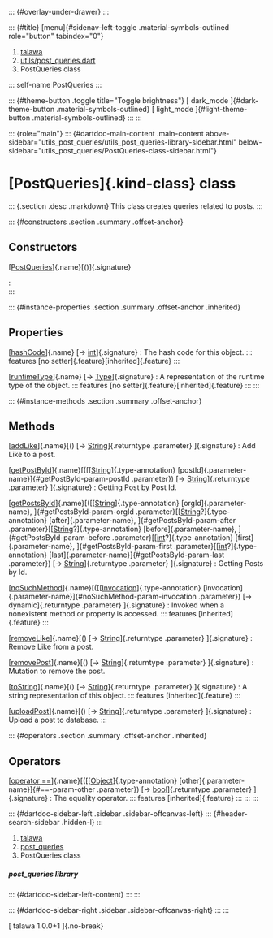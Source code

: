 ::: {#overlay-under-drawer}
:::

::: {#title}
[menu]{#sidenav-left-toggle .material-symbols-outlined role="button"
tabindex="0"}

1.  [talawa](../index.html)
2.  [utils/post_queries.dart](../utils_post_queries/)
3.  PostQueries class

::: self-name
PostQueries
:::

::: {#theme-button .toggle title="Toggle brightness"}
[ dark_mode ]{#dark-theme-button .material-symbols-outlined} [
light_mode ]{#light-theme-button .material-symbols-outlined}
:::
:::

::: {role="main"}
::: {#dartdoc-main-content .main-content above-sidebar="utils_post_queries/utils_post_queries-library-sidebar.html" below-sidebar="utils_post_queries/PostQueries-class-sidebar.html"}
<div>

# [PostQueries]{.kind-class} class

</div>

::: {.section .desc .markdown}
This class creates queries related to posts.
:::

::: {#constructors .section .summary .offset-anchor}
## Constructors

[[PostQueries](../utils_post_queries/PostQueries/PostQueries.html)]{.name}[()]{.signature}

:   
:::

::: {#instance-properties .section .summary .offset-anchor .inherited}
## Properties

[[hashCode](https://api.flutter.dev/flutter/dart-core/Object/hashCode.html)]{.name} [→ [int](https://api.flutter.dev/flutter/dart-core/int-class.html)]{.signature}
:   The hash code for this object.
    ::: features
    [no setter]{.feature}[inherited]{.feature}
    :::

[[runtimeType](https://api.flutter.dev/flutter/dart-core/Object/runtimeType.html)]{.name} [→ [Type](https://api.flutter.dev/flutter/dart-core/Type-class.html)]{.signature}
:   A representation of the runtime type of the object.
    ::: features
    [no setter]{.feature}[inherited]{.feature}
    :::
:::

::: {#instance-methods .section .summary .offset-anchor}
## Methods

[[addLike](../utils_post_queries/PostQueries/addLike.html)]{.name}[() [→ [String](https://api.flutter.dev/flutter/dart-core/String-class.html)]{.returntype .parameter} ]{.signature}
:   Add Like to a post.

[[getPostById](../utils_post_queries/PostQueries/getPostById.html)]{.name}[([[[String](https://api.flutter.dev/flutter/dart-core/String-class.html)]{.type-annotation} [postId]{.parameter-name}]{#getPostById-param-postId .parameter}) [→ [String](https://api.flutter.dev/flutter/dart-core/String-class.html)]{.returntype .parameter} ]{.signature}
:   Getting Post by Post Id.

[[getPostsById](../utils_post_queries/PostQueries/getPostsById.html)]{.name}[([[[String](https://api.flutter.dev/flutter/dart-core/String-class.html)]{.type-annotation} [orgId]{.parameter-name}, ]{#getPostsById-param-orgId .parameter}[[[String](https://api.flutter.dev/flutter/dart-core/String-class.html)?]{.type-annotation} [after]{.parameter-name}, ]{#getPostsById-param-after .parameter}[[[String](https://api.flutter.dev/flutter/dart-core/String-class.html)?]{.type-annotation} [before]{.parameter-name}, ]{#getPostsById-param-before .parameter}[[[int](https://api.flutter.dev/flutter/dart-core/int-class.html)?]{.type-annotation} [first]{.parameter-name}, ]{#getPostsById-param-first .parameter}[[[int](https://api.flutter.dev/flutter/dart-core/int-class.html)?]{.type-annotation} [last]{.parameter-name}]{#getPostsById-param-last .parameter}) [→ [String](https://api.flutter.dev/flutter/dart-core/String-class.html)]{.returntype .parameter} ]{.signature}
:   Getting Posts by Id.

[[noSuchMethod](https://api.flutter.dev/flutter/dart-core/Object/noSuchMethod.html)]{.name}[([[[Invocation](https://api.flutter.dev/flutter/dart-core/Invocation-class.html)]{.type-annotation} [invocation]{.parameter-name}]{#noSuchMethod-param-invocation .parameter}) [→ dynamic]{.returntype .parameter} ]{.signature}
:   Invoked when a nonexistent method or property is accessed.
    ::: features
    [inherited]{.feature}
    :::

[[removeLike](../utils_post_queries/PostQueries/removeLike.html)]{.name}[() [→ [String](https://api.flutter.dev/flutter/dart-core/String-class.html)]{.returntype .parameter} ]{.signature}
:   Remove Like from a post.

[[removePost](../utils_post_queries/PostQueries/removePost.html)]{.name}[() [→ [String](https://api.flutter.dev/flutter/dart-core/String-class.html)]{.returntype .parameter} ]{.signature}
:   Mutation to remove the post.

[[toString](https://api.flutter.dev/flutter/dart-core/Object/toString.html)]{.name}[() [→ [String](https://api.flutter.dev/flutter/dart-core/String-class.html)]{.returntype .parameter} ]{.signature}
:   A string representation of this object.
    ::: features
    [inherited]{.feature}
    :::

[[uploadPost](../utils_post_queries/PostQueries/uploadPost.html)]{.name}[() [→ [String](https://api.flutter.dev/flutter/dart-core/String-class.html)]{.returntype .parameter} ]{.signature}
:   Upload a post to database.
:::

::: {#operators .section .summary .offset-anchor .inherited}
## Operators

[[operator ==](https://api.flutter.dev/flutter/dart-core/Object/operator_equals.html)]{.name}[([[[Object](https://api.flutter.dev/flutter/dart-core/Object-class.html)]{.type-annotation} [other]{.parameter-name}]{#==-param-other .parameter}) [→ [bool](https://api.flutter.dev/flutter/dart-core/bool-class.html)]{.returntype .parameter} ]{.signature}
:   The equality operator.
    ::: features
    [inherited]{.feature}
    :::
:::
:::

::: {#dartdoc-sidebar-left .sidebar .sidebar-offcanvas-left}
::: {#header-search-sidebar .hidden-l}
:::

1.  [talawa](../index.html)
2.  [post_queries](../utils_post_queries/)
3.  PostQueries class

##### post_queries library

::: {#dartdoc-sidebar-left-content}
:::
:::

::: {#dartdoc-sidebar-right .sidebar .sidebar-offcanvas-right}
:::
:::

[ talawa 1.0.0+1 ]{.no-break}
